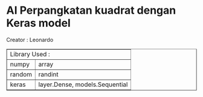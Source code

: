 <h1> AI Perpangkatan kuadrat dengan Keras model </h1>

Creator : Leonardo

<table border = 1>
<tr>
    <td colspan = 2>Library Used :</td>
</tr><tr>
    <td>numpy</td><td>array</td>
</tr><tr>
    <td>random</td><td>randint</td>
</tr><tr>
    <td>keras</td><td>layer.Dense, models.Sequential</td>
</table>